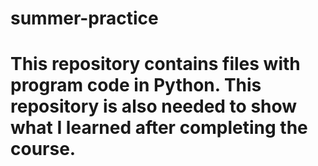 # summer-practice
# This repository contains files with program code in Python. This repository is also needed to show what I learned after completing the course.
